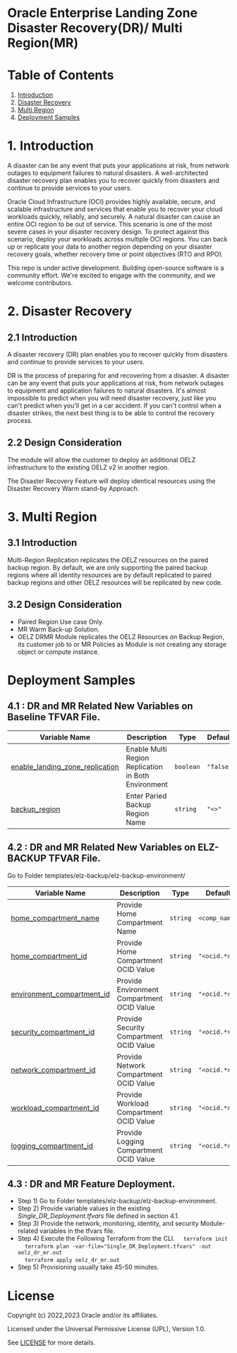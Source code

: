 # Oracle Enterprise Landing Zone Disaster Recovery(DR)/ Multi Region(MR)

# Table of Contents

1. [Introduction](#introduction)
1. [Disaster Recovery](#considerations)
1. [Multi Region](#architecture)
1. [Deployment Samples](#samples)


# <a name="introduction"></a>1. Introduction

A disaster can be any event that puts your applications at risk, from network outages to equipment failures to natural disasters. A well-architected disaster recovery plan enables you to recover quickly from disasters and continue to provide services to your users.

Oracle Cloud Infrastructure (OCI) provides highly available, secure, and scalable infrastructure and services that enable you to recover your cloud workloads quickly, reliably, and securely. A natural disaster can cause an entire OCI region to be out of service. This scenario is one of the most severe cases in your disaster recovery design. To protect against this scenario, deploy your workloads across multiple OCI regions. You can back up or replicate your data to another region depending on your disaster recovery goals, whether recovery time or point objectives (RTO and RPO).

This repo is under active development. Building open-source software is a community effort. We're excited to engage with the community, and we welcome contributors.


# <a name="Disaster Recovery"></a>2. Disaster Recovery

## 2.1 Introduction

A disaster recovery (DR) plan enables you to recover quickly from disasters and continue to provide services to your users.

DR is the process of preparing for and recovering from a disaster. A disaster can be any event that puts your applications at risk, from network outages to equipment and application failures to natural disasters. It's almost impossible to predict when you will need disaster recovery, just like you can't predict when you'll get in a car accident. If you can't control when a disaster strikes, the next best thing is to be able to control the recovery process. 

## 2.2 Design Consideration

The module will allow the customer to deploy an additional OELZ infrastructure to the existing OELZ v2 in another region.

The Disaster Recovery Feature will deploy identical resources using the Disaster Recovery Warm stand-by Approach.

# <a name="Multi Region"></a>3. Multi Region

## 3.1 Introduction

Multi-Region Replication replicates the OELZ resources on the paired backup region. By default, we are only supporting the paired backup regions where all identity resources are by default replicated to paired backup regions and other OELZ resources will be replicated by new code. 


## 3.2 Design Consideration

* Paired Region Use case Only.
* MR Warm Back-up Solution.
* OELZ DRMR Module replicates the OELZ Resources on Backup Region, its customer job to or MR Policies as Module is not creating any storage object or compute instance.


# <a name="Deployment Samples"></a>Deployment Samples

## 4.1 : DR and MR Related New Variables on Baseline TFVAR File.


| Variable Name      | Description| Type | Default
| ------------------- | ----- | ----- | ----- |
| <a name="enable_landing_zone_replication"></a> [enable\_landing\_zone\_replication](#enable\_network\_firewall\_prod)   | Enable Multi Region  Replication in Both Environment | `boolean` | `"false"`    | 
| <a name="backup_region"></a> [backup\_region](#enable\_network\_firewall\_prod)   | Enter Paried Backup Region Name | `string` | `"<>"`    | 

## 4.2 : DR and MR Related New Variables on ELZ-BACKUP TFVAR File.

Go to Folder templates/elz-backup/elz-backup-environment/

| Variable Name      | Description| Type | Default
| ------------------- | ----- | ----- | ----- |
| <a name="home_compartment_name"></a> [home\_compartment\_name](#home\_compartment\_name)   | Provide Home Compartment Name | `string` | `<comp_name>`    | 
| <a name="home_compartment_id"></a> [home\_compartment\_id](#home\_compartment\_id)   | Provide Home Compartment OCID Value | `string` | `"<ocid.*>"`    |
| <a name="environment_compartment_id"></a> [environment\_compartment\_id](#environment\_compartment\_id])   | Provide Environment Compartment OCID Value | `string` | `"<ocid.*>"`    | 
| <a name="security_compartment_id"></a> [security\_compartment\_id](#security\_compartment\_id)   | Provide Security Compartment OCID Value | `string` | `"<ocid.*>"`    | 
| <a name="network_compartment_id"></a> [network\_compartment\_id](#network\_compartment\_id)   | Provide Network Compartment OCID Value | `string` | `"<ocid.*>"`    | 
| <a name="workload_compartment_id"></a> [workload\_compartment\_id](#workload\_compartment\_id)   | Provide Workload Compartment OCID Value | `string` | `"<ocid.*>"`    | 
| <a name="logging_compartment_id"></a> [logging\_compartment\_id](#logging_compartment_id)   | Provide Logging Compartment OCID Value | `string` | `"<ocid.*>"`    |

## 4.3 : DR and MR Feature Deployment.

* Step 1) Go to Folder templates/elz-backup/elz-backup-environment.
* Step 2) Provide variable values in the existing *Single_DR_Deployment.tfvars* file defined in section 4.1.
* Step 3) Provide the network, monitoring, identity, and security Module-related variables in the tfvars file. 
* Step 4) Execute the Following Terraform from the CLI.
  &nbsp;&nbsp;&nbsp;&nbsp;`terraform init`<br />
  &nbsp;&nbsp;&nbsp;&nbsp;`terraform plan -var-file="Single_DR_Deployment.tfvars" -out oelz_dr_mr.out`<br />
  &nbsp;&nbsp;&nbsp;&nbsp;`terraform apply oelz_dr_mr.out`<br />
* Step 5) Provisioning usually take 45-50 minutes.


# License

Copyright (c) 2022,2023 Oracle and/or its affiliates.

Licensed under the Universal Permissive License (UPL), Version 1.0.

See [LICENSE](../../LICENSE) for more details.
